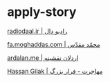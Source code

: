 # apply-story

[radiodaal.ir | رادیو دال](https://radiodaal.ir)  

[fa.moghaddas.com | محمّد مقدّس](https://fa.moghaddas.com/%D9%85%D9%87%D8%A7%D8%AC%D8%B1%D8%AA-%DA%A9%D8%A7%D8%B1%DB%8C-%D8%B3%D8%B1%DB%8C) 


[ardalan.me | اردلان نقشینه](https://ardalan.me/fa/category/%D9%85%D9%87%D8%A7%D8%AC%D8%B1%D8%AA/index.html)  

[Hassan Gilak  | مهاجرت - فرار بزرگ](https://virgool.io/@hasangilak/emigration-the-great-escape-l1vk2gyegns6)  
